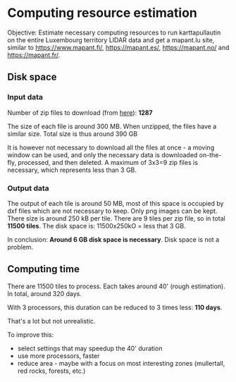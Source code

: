 # Computing resource estimation

Objective: Estimate necessary computing resources to run karttapullautin on the entire Luxembourg territory LIDAR data and get a mapant.lu site, similar to https://www.mapant.fi/, https://mapant.es/, https://mapant.no/ and https://mapant.fr/.

## Disk space

### Input data

Number of zip files to download (from [here](https://map.geoportail.lu/theme/main?version=3&zoom=10&X=721195&Y=6400425&lang=en&layers=1788&opacities=0.75&bgLayer=orthogr_2013_global&crosshair=false&rotation=0&time=)): **1287**

The size of each file is around 300 MB. When unzipped, the files have a similar size. Total size is thus around 390 GB

It is however not necessary to download all the files at once - a moving window can be used, and only the necessary data is downloaded on-the-fly, processed, and then deleted. A maximum of 3x3=9 zip files is necessary, which represents less than 3 GB.

### Output data

The output of each tile is around 50 MB, most of this space is occupied by dxf files which are not necessary to keep. Only png images can be kept. There size is around 250 kB per tile. There are 9 tiles per zip file, so in total **11500 tiles**. The disk space is: 11500x250kO = less that 3 GB.

In conclusion: **Around 6 GB disk space is necessary**. Disk space is not a problem.

## Computing time

There are 11500 tiles to process. Each takes around 40' (rough estimation). In total, around 320 days.

With 3 processors, this duration can be reduced to 3 times less: **110 days**.

That's a lot but not unrealistic.

To improve this:
- select settings that may speedup the 40' duration
- use more processors, faster
- reduce area - maybe with a focus on most interesting zones (mullertall, red rocks, forests, etc.)
